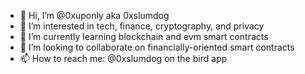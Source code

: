 - 👋 Hi, I’m @0xuponly aka 0xslumdog
- 👀 I’m interested in tech, finance, cryptography, and privacy
- 🌱 I’m currently learning blockchain and evm smart contracts
- 💞️ I’m looking to collaborate on financially-oriented smart contracts
- 📫 How to reach me: @0xslumdog on the bird app
